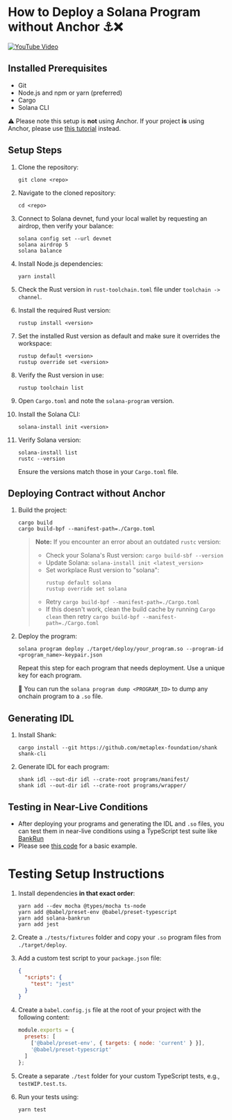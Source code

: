 # How to Deploy a Solana Program without Anchor ⚓❌

[![YouTube Video](https://img.youtube.com/vi/T-Q9_Nq4CZg/0.jpg)](https://www.youtube.com/watch?v=T-Q9_Nq4CZg)

## Installed Prerequisites

- Git 
- Node.js and npm or yarn (preferred)
- Cargo
- Solana CLI

⚠️ Please note this setup is **not** using Anchor. If your project **is** using Anchor, please use [this tutorial](https://github.com/hvbr1s/solana_tutorials/blob/main/DEPLOY_WITH_ANCHOR.md) instead.

## Setup Steps

1. Clone the repository:
   ```
   git clone <repo>
   ```

2. Navigate to the cloned repository:
   ```
   cd <repo>
   ```

3. Connect to Solana devnet, fund your local wallet by requesting an airdrop, then verify your balance:
   ```
   solana config set --url devnet
   solana airdrop 5
   solana balance
   ```

4. Install Node.js dependencies:
   ```
   yarn install
   ```

5. Check the Rust version in `rust-toolchain.toml` file under `toolchain -> channel`.

6. Install the required Rust version:
   ```
   rustup install <version>
   ```

7. Set the installed Rust version as default and make sure it overrides the workspace:
   ```
   rustup default <version>
   rustup override set <version>
   ```

8. Verify the Rust version in use:
   ```
   rustup toolchain list
   ```

9. Open `Cargo.toml` and note the `solana-program` version.

10. Install the Solana CLI:
    ```
    solana-install init <version>
    ```

11. Verify Solana version:
    ```
    solana-install list
    rustc --version
    ```
    Ensure the versions match those in your `Cargo.toml` file.

## Deploying Contract without Anchor

1. Build the project:
   ```
   cargo build
   cargo build-bpf --manifest-path=./Cargo.toml
   ```

   > **Note:** If you encounter an error about an outdated `rustc` version:
   > - Check your Solana's Rust version: `cargo build-sbf --version`
   > - Update Solana: `solana-install init <latest_version>`
   > - Set workplace Rust version to "solana": 
   >   ```
   >   rustup default solana
   >   rustup override set solana
   >   ```
   > - Retry `cargo build-bpf --manifest-path=./Cargo.toml`
   > - If this doesn't work, clean the build cache by running `Cargo clean` then retry `cargo build-bpf --manifest-path=./Cargo.toml`

2. Deploy the program:
   ```
   solana program deploy ./target/deploy/your_program.so --program-id <program_name>-keypair.json
   ```

   Repeat this step for each program that needs deployment. Use a unique key for each program.

   🔎 You can run the `solana program dump <PROGRAM_ID>` to dump any onchain program to a `.so` file.

## Generating IDL

1. Install Shank:
   ```
   cargo install --git https://github.com/metaplex-foundation/shank shank-cli
   ```

2. Generate IDL for each program:
   ```
   shank idl --out-dir idl --crate-root programs/manifest/
   shank idl --out-dir idl --crate-root programs/wrapper/
   ```

## Testing in Near-Live Conditions

- After deploying your programs and generating the IDL and `.so` files, you can test them in near-live conditions using a TypeScript test suite like [BankRun](https://www.youtube.com/watch?v=2DVudyfP5bQ)
- Please see [this code](https://github.com/hvbr1s/solana_tutorials/blob/main/bankrun/test/minimal.test.ts) for a basic example.

# Testing Setup Instructions

1. Install dependencies **in that exact order**:
   ```
   yarn add --dev mocha @types/mocha ts-node
   yarn add @babel/preset-env @babel/preset-typescript
   yarn add solana-bankrun
   yarn add jest
   ```

2. Create a `./tests/fixtures` folder and copy your `.so` program files from `./target/deploy`.

3. Add a custom test script to your `package.json` file:
   ```json
   {
     "scripts": {
       "test": "jest"
     }
   }
   ```

4. Create a `babel.config.js` file at the root of your project with the following content:
   ```javascript
   module.exports = {
     presets: [
       ['@babel/preset-env', { targets: { node: 'current' } }],
       '@babel/preset-typescript'
     ]
   };
   ```

5. Create a separate `./test` folder for your custom TypeScript tests, e.g., `testWIP.test.ts`.

6. Run your tests using:
   ```
   yarn test
   ```
